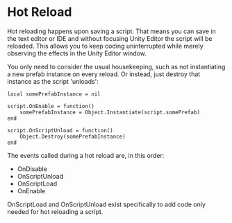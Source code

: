 ﻿# Hot Reload

Hot reloading happens upon saving a script. That means you can save in the text editor or IDE and without focusing Unity Editor the script will be reloaded. This allows you to keep coding uninterrupted while merely observing the effects in the Unity Editor window.

You only need to consider the usual housekeeping, such as not instantiating a new prefab instance on every reload. Or instead, just destroy that instance as the script 'unloads':

```
local somePrefabInstance = nil

script.OnEnable = function()
    somePrefabInstance = Object.Instantiate(script.somePrefab)
end

script.OnScriptUnload = function()
    Object.Destroy(somePrefabInstance)
end
```

The events called during a hot reload are, in this order:
- OnDisable
- OnScriptUnload
- OnScriptLoad
- OnEnable

OnScriptLoad and OnScriptUnload exist specifically to add code only needed for hot reloading a script.
